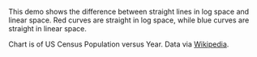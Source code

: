 This demo shows the difference between straight lines in log space and linear space. Red curves are straight in log space, while blue curves are straight in linear space.

Chart is of US Census Population versus Year. Data via [Wikipedia](https://en.wikipedia.org/wiki/United_States_Census).